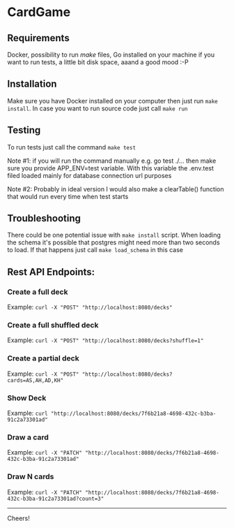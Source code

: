 # CardGame

## Requirements
Docker, possibility to run *make* files, Go installed on your machine if you want to run tests, a little bit disk space, aaand a good mood :-P 

## Installation
Make sure you have Docker installed on your computer then just run
`make install`. In case you want to run source code just call `make run`

## Testing
To run tests just call the command `make test`

Note #1: if you will run the command manually e.g. go test ./... then make sure you provide APP_ENV=test variable. With this variable the .env.test filed loaded mainly for database connection url purposes

Note #2: Probably in ideal version I would also make a clearTable() function that would run every time when test starts

## Troubleshooting
There could be one potential issue with `make install` script. When loading the schema it's possible that postgres might need more than two seconds to load. If that happens just call `make load_schema` in this case

## Rest API Endpoints:

### Create a full deck
Example: `curl -X "POST" "http://localhost:8080/decks"`

### Create a full shuffled deck
Example: `curl -X "POST" "http://localhost:8080/decks?shuffle=1"`

### Create a partial deck
Example: `curl -X "POST" "http://localhost:8080/decks?cards=AS,AH,AD,KH"`

### Show Deck
Example: `curl "http://localhost:8080/decks/7f6b21a8-4698-432c-b3ba-91c2a73301ad"`

### Draw a card
Example: `curl -X "PATCH" "http://localhost:8080/decks/7f6b21a8-4698-432c-b3ba-91c2a73301ad"`

### Draw N cards
Example: `curl -X "PATCH" "http://localhost:8080/decks/7f6b21a8-4698-432c-b3ba-91c2a73301ad?count=3"`

---------
Cheers!
